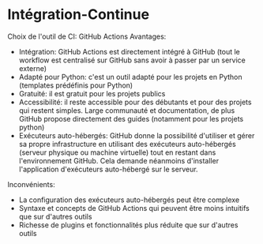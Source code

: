# Intégration-Continue

Choix de l'outil de CI: GitHub Actions
Avantages: 
- Intégration: GitHub Actions est directement intégré à GitHub (tout le workflow est centralisé sur GitHub sans avoir à passer par un service externe)
- Adapté pour Python: c'est un outil adapté pour les projets en Python (templates prédéfinis pour Python)
- Gratuité: il est gratuit pour les projets publics 
- Accessibilité: il reste accessible pour des débutants et pour des projets qui restent simples. Large communauté et documentation, de plus GitHub propose directement des guides (notamment pour les projets python)
- Exécuteurs auto-hébergés: GitHub donne la possibilité d'utiliser et gérer sa propre infrastructure en utilisant des exécuteurs auto-hébergés (serveur physique ou machine virtuelle) tout en restant dans l'environnement GitHub. Cela demande néanmoins d'installer l'application d'exécuteurs auto-hébergé sur le serveur. 

Inconvénients:
- La configuration des exécuteurs auto-hébergés peut être complexe 
- Syntaxe et concepts de GitHub Actions qui peuvent être moins intuitifs que sur d'autres outils
- Richesse de plugins et fonctionnalités plus réduite que sur d'autres outils

